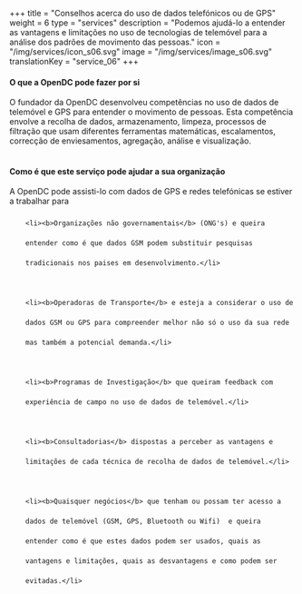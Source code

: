 +++
title = "Conselhos acerca do uso de dados telefónicos ou de GPS"
weight = 6
type = "services"
description = "Podemos ajudá-lo a entender as vantagens e limitações no uso de tecnologias de telemóvel para a análise dos padrões de movimento das pessoas."
icon = "/img/services/icon_s06.svg"
image = "/img/services/image_s06.svg"
translationKey = "service_06"
+++

#### O que a OpenDC pode fazer por si
O fundador da OpenDC desenvolveu competências no uso de dados de telemóvel e GPS para entender o movimento de pessoas. Esta competência envolve a recolha de dados, armazenamento, limpeza, processos de filtração que usam diferentes ferramentas matemáticas, escalamentos, correcção de enviesamentos, agregação, análise e visualização.
<br></br>

#### Como é que este serviço pode ajudar a sua organização
A OpenDC pode assisti-lo com dados de GPS e redes telefónicas se estiver a trabalhar para

<ul style="list-style-type:disc; padding-left:2em; line-height:250%;">

	<li><b>Organizações não governamentais</b> (ONG's) e queira entender como é que dados GSM podem substituir pesquisas tradicionais nos paises em desenvolvimento.</li>
	
	<li><b>Operadoras de Transporte</b> e esteja a considerar o uso de dados GSM ou GPS para compreender melhor não só o uso da sua rede mas também a potencial demanda.</li>
	
	<li><b>Programas de Investigação</b> que queiram feedback com experiência de campo no uso de dados de telemóvel.</li>
	
	<li><b>Consultadorias</b> dispostas a perceber as vantagens e limitações de cada técnica de recolha de dados de telemóvel.</li>
	
	<li><b>Quaisquer negócios</b> que tenham ou possam ter acesso a dados de telemóvel (GSM, GPS, Bluetooth ou Wifi)  e queira entender como é que estes dados podem ser usados, quais as vantagens e limitações, quais as desvantagens e como podem ser evitadas.</li>
	
</ul>
